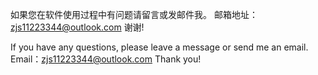 如果您在软件使用过程中有问题请留言或发邮件我。
邮箱地址：zjs11223344@outlook.com
谢谢!


If you have any questions, please leave a message or send me an email.
Email：zjs11223344@outlook.com
Thank you!
